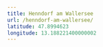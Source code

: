 ```yaml
---
title: Henndorf am Wallersee
url: /henndorf-am-wallersee/
latitude: 47.8994623
longitude: 13.188221400000002
---
```


